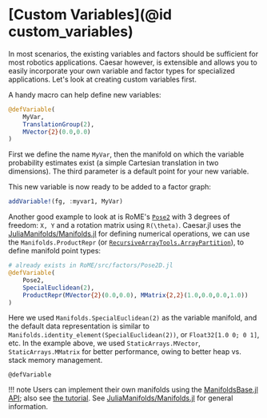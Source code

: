 # [Custom Variables](@id custom_variables)

In most scenarios, the existing variables and factors should be sufficient for most robotics applications. Caesar however, is extensible and allows you to easily incorporate your own variable and factor types for specialized applications.  Let's look at creating custom variables first.

A handy macro can help define new variables:
```julia
@defVariable(
    MyVar,
    TranslationGroup(2),
    MVector{2}(0.0,0.0)
)
```

First we define the name `MyVar`, then the manifold on which the variable probability estimates exist (a simple Cartesian translation in two dimensions).  The third parameter is a default point for your new variable.

This new variable is now ready to be added to a factor graph:
```julia
addVariable!(fg, :myvar1, MyVar)
```

Another good example to look at is RoME's [`Pose2`](@ref) with 3 degrees of freedom: ``X, Y`` and a rotation matrix using ``R(\theta)``.  Caesar.jl uses the [JuliaManifolds/Manifolds.jl](https://github.com/JuliaManifolds/Manifolds.jl) for defining numerical operations, we can use the `Manifolds.ProductRepr` (or [`RecursiveArrayTools.ArrayPartition`](https://github.com/SciML/RecursiveArrayTools.jl)), to define manifold point types:
```julia
# already exists in RoME/src/factors/Pose2D.jl
@defVariable(
    Pose2,
    SpecialEuclidean(2),
    ProductRepr(MVector{2}(0.0,0.0), MMatrix{2,2}(1.0,0.0,0.0,1.0))
)
```

Here we used `Manifolds.SpecialEuclidean(2)` as the variable manifold, and the default data representation is similar to `Manifolds.identity_element(SpecialEuclidean(2))`, or `Float32[1.0 0; 0 1]`, etc.  In the example above, we used `StaticArrays.MVector`, `StaticArrays.MMatrix` for better performance, owing to better heap vs. stack memory management.
```@docs
@defVariable
```

!!! note
    Users can implement their own manifolds using the [ManifoldsBase.jl API](https://juliamanifolds.github.io/Manifolds.jl/latest/interface.html); also see [the tutorial](https://juliamanifolds.github.io/Manifolds.jl/stable/examples/manifold.html#manifold-tutorial).  See [JuliaManifolds/Manifolds.jl](https://github.com/JuliaManifolds/Manifolds.jl) for general information.
